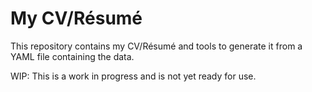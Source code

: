 # My CV/Résumé

This repository contains my CV/Résumé and tools to generate it from a YAML file
containing the data.

WIP: This is a work in progress and is not yet ready for use.
